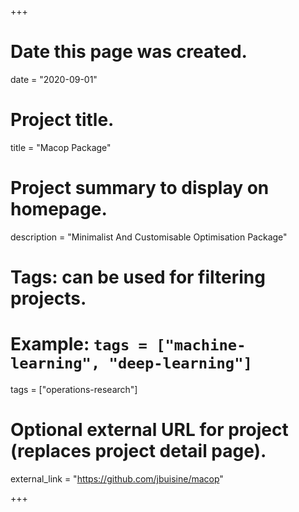 +++
# Date this page was created.
date = "2020-09-01"

# Project title.
title = "Macop Package"

# Project summary to display on homepage.
description = "Minimalist And Customisable Optimisation Package"

# Tags: can be used for filtering projects.
# Example: `tags = ["machine-learning", "deep-learning"]`
tags = ["operations-research"]

# Optional external URL for project (replaces project detail page).
external_link = "https://github.com/jbuisine/macop"

+++

